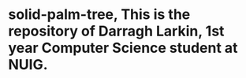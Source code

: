 # solid-palm-tree, This is the repository of Darragh Larkin, 1st year Computer Science student at NUIG.
